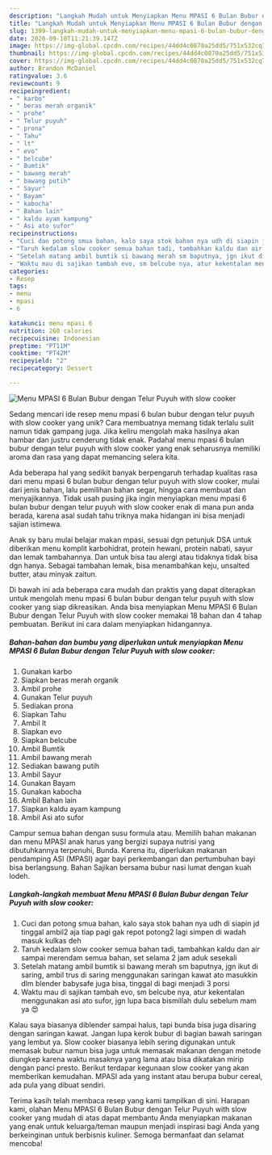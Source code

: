 ```yaml
---
description: "Langkah Mudah untuk Menyiapkan Menu MPASI 6 Bulan Bubur dengan Telur Puyuh with slow cooker Anti Gagal"
title: "Langkah Mudah untuk Menyiapkan Menu MPASI 6 Bulan Bubur dengan Telur Puyuh with slow cooker Anti Gagal"
slug: 1399-langkah-mudah-untuk-menyiapkan-menu-mpasi-6-bulan-bubur-dengan-telur-puyuh-with-slow-cooker-anti-gagal
date: 2020-09-10T11:21:39.147Z
image: https://img-global.cpcdn.com/recipes/44dd4c0870a25dd5/751x532cq70/menu-mpasi-6-bulan-bubur-dengan-telur-puyuh-with-slow-cooker-foto-resep-utama.jpg
thumbnail: https://img-global.cpcdn.com/recipes/44dd4c0870a25dd5/751x532cq70/menu-mpasi-6-bulan-bubur-dengan-telur-puyuh-with-slow-cooker-foto-resep-utama.jpg
cover: https://img-global.cpcdn.com/recipes/44dd4c0870a25dd5/751x532cq70/menu-mpasi-6-bulan-bubur-dengan-telur-puyuh-with-slow-cooker-foto-resep-utama.jpg
author: Brandon McDaniel
ratingvalue: 3.6
reviewcount: 9
recipeingredient:
- " karbo"
- " beras merah organik"
- " prohe"
- " Telur puyuh"
- " prona"
- " Tahu"
- " lt"
- " evo"
- " belcube"
- " Bumtik"
- " bawang merah"
- " bawang putih"
- " Sayur"
- " Bayam"
- " kabocha"
- " Bahan lain"
- " kaldu ayam kampung"
- " Asi ato sufor"
recipeinstructions:
- "Cuci dan potong smua bahan, kalo saya stok bahan nya udh di siapin jd tinggal ambil2 aja tiap pagi gak repot potong2 lagi simpen di wadah masuk kulkas deh"
- "Taruh kedalam slow cooker semua bahan tadi, tambahkan kaldu dan air sampai merendam semua bahan, set selama 2 jam aduk sesekali"
- "Setelah matang ambil bumtik si bawang merah sm baputnya, jgn ikut di saring, ambil trus di saring menggunakan saringan kawat ato masukkin dlm blender babysafe juga bisa, tinggal di bagi menjadi 3 porsi"
- "Waktu mau di sajikan tambah evo, sm belcube nya, atur kekentalan menggunakan asi ato sufor, jgn lupa baca bismillah dulu sebelum mam ya 😍"
categories:
- Resep
tags:
- menu
- mpasi
- 6

katakunci: menu mpasi 6 
nutrition: 260 calories
recipecuisine: Indonesian
preptime: "PT11M"
cooktime: "PT42M"
recipeyield: "2"
recipecategory: Dessert

---
```



![Menu MPASI 6 Bulan Bubur dengan Telur Puyuh with slow cooker](https://img-global.cpcdn.com/recipes/44dd4c0870a25dd5/751x532cq70/menu-mpasi-6-bulan-bubur-dengan-telur-puyuh-with-slow-cooker-foto-resep-utama.jpg)

Sedang mencari ide resep menu mpasi 6 bulan bubur dengan telur puyuh with slow cooker yang unik? Cara membuatnya memang tidak terlalu sulit namun tidak gampang juga. Jika keliru mengolah maka hasilnya akan hambar dan justru cenderung tidak enak. Padahal menu mpasi 6 bulan bubur dengan telur puyuh with slow cooker yang enak seharusnya memiliki aroma dan rasa yang dapat memancing selera kita.

Ada beberapa hal yang sedikit banyak berpengaruh terhadap kualitas rasa dari menu mpasi 6 bulan bubur dengan telur puyuh with slow cooker, mulai dari jenis bahan, lalu pemilihan bahan segar, hingga cara membuat dan menyajikannya. Tidak usah pusing jika ingin menyiapkan menu mpasi 6 bulan bubur dengan telur puyuh with slow cooker enak di mana pun anda berada, karena asal sudah tahu triknya maka hidangan ini bisa menjadi sajian istimewa.

Anak sy baru mulai belajar makan mpasi, sesuai dgn petunjuk DSA untuk diberikan menu komplit karbohidrat, protein hewani, protein nabati, sayur dan lemak tambahannya. Dan untuk bisa tau alergi atau tidaknya tidak bisa dgn hanya. Sebagai tambahan lemak, bisa menambahkan keju, unsalted butter, atau minyak zaitun.


Di bawah ini ada beberapa cara mudah dan praktis yang dapat diterapkan untuk mengolah menu mpasi 6 bulan bubur dengan telur puyuh with slow cooker yang siap dikreasikan. Anda bisa menyiapkan Menu MPASI 6 Bulan Bubur dengan Telur Puyuh with slow cooker memakai 18 bahan dan 4 tahap pembuatan. Berikut ini cara dalam menyiapkan hidangannya.

<!--inarticleads1-->

##### Bahan-bahan dan bumbu yang diperlukan untuk menyiapkan Menu MPASI 6 Bulan Bubur dengan Telur Puyuh with slow cooker:

1. Gunakan  karbo
1. Siapkan  beras merah organik
1. Ambil  prohe
1. Gunakan  Telur puyuh
1. Sediakan  prona
1. Siapkan  Tahu
1. Ambil  lt
1. Siapkan  evo
1. Siapkan  belcube
1. Ambil  Bumtik
1. Ambil  bawang merah
1. Sediakan  bawang putih
1. Ambil  Sayur
1. Gunakan  Bayam
1. Gunakan  kabocha
1. Ambil  Bahan lain
1. Siapkan  kaldu ayam kampung
1. Ambil  Asi ato sufor


Campur semua bahan dengan susu formula atau. Memilih bahan makanan dan menu MPASI anak harus yang bergizi supaya nutrisi yang dibutuhkannya terpenuhi, Bunda. Karena itu, diperlukan makanan pendamping ASI (MPASI) agar bayi perkembangan dan pertumbuhan bayi bisa berlangsung. Bahan Sajikan bersama bubur nasi lumat dengan kuah lodeh. 

<!--inarticleads2-->

##### Langkah-langkah membuat Menu MPASI 6 Bulan Bubur dengan Telur Puyuh with slow cooker:

1. Cuci dan potong smua bahan, kalo saya stok bahan nya udh di siapin jd tinggal ambil2 aja tiap pagi gak repot potong2 lagi simpen di wadah masuk kulkas deh
1. Taruh kedalam slow cooker semua bahan tadi, tambahkan kaldu dan air sampai merendam semua bahan, set selama 2 jam aduk sesekali
1. Setelah matang ambil bumtik si bawang merah sm baputnya, jgn ikut di saring, ambil trus di saring menggunakan saringan kawat ato masukkin dlm blender babysafe juga bisa, tinggal di bagi menjadi 3 porsi
1. Waktu mau di sajikan tambah evo, sm belcube nya, atur kekentalan menggunakan asi ato sufor, jgn lupa baca bismillah dulu sebelum mam ya 😍


Kalau saya biasanya diblender sampai halus, tapi bunda bisa juga disaring dengan saringan kawat. Jangan lupa kerok bubur di bagian bawah saringan yang lembut ya. Slow cooker biasanya lebih sering digunakan untuk memasak bubur namun bisa juga untuk memasak makanan dengan metode diungkep karena waktu masaknya yang lama atau bisa dikatakan mirip dengan panci presto. Berikut terdapar kegunaan slow cooker yang akan memberikan kemudahan. MPASI ada yang instant atau berupa bubur cereal, ada pula yang dibuat sendiri. 

Terima kasih telah membaca resep yang kami tampilkan di sini. Harapan kami, olahan Menu MPASI 6 Bulan Bubur dengan Telur Puyuh with slow cooker yang mudah di atas dapat membantu Anda menyiapkan makanan yang enak untuk keluarga/teman maupun menjadi inspirasi bagi Anda yang berkeinginan untuk berbisnis kuliner. Semoga bermanfaat dan selamat mencoba!
